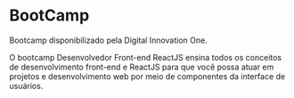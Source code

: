 # BootCamp
Bootcamp disponibilizado pela Digital Innovation One.

O bootcamp Desenvolvedor Front-end ReactJS ensina todos os conceitos de desenvolvimento front-end e ReactJS para que você possa atuar em projetos e desenvolvimento web por meio de componentes da interface de usuários.
